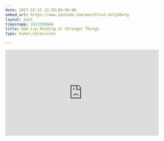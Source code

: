 ```yaml
---
date: 2017-12-15 11:29:04-06:00
embed_url: https://www.youtube.com/watch?v=S-4rhjO6xYg
layout: post
timestamp: 1513358944
title: Bad Lip Reading of Stranger Things
type: humor,television

---
```

<iframe width="480" height="270" src="https://www.youtube.com/embed/S-4rhjO6xYg?feature=oembed" frameborder="0" gesture="media" allow="encrypted-media" allowfullscreen></iframe>

